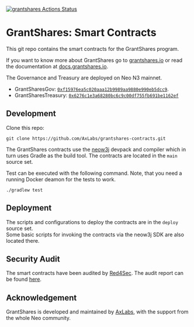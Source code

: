 [![grantshares Actions Status](https://github.com/AxLabs/grantshares-contracts/workflows/grantshares-ci-cd/badge.svg)](https://github.com/AxLabs/grantshares-contracts/actions)

# GrantShares: Smart Contracts

This git repo contains the smart contracts for the GrantShares program.

If you want to know more about GrantShares go to [grantshares.io](https://grantshares.io) or read the documentation 
at [docs.grantshares.io](https://docs.grantshares.io).

The Governance and Treasury are deployed on Neo N3 mainnet.  
- GrantSharesGov: [`0xf15976ea5c020aaa12b9989aa9880e990eb5dcc9`](https://explorer.onegate.space/contractinfo/0xf15976ea5c020aaa12b9989aa9880e990eb5dcc9). 
- GrantSharesTreasury: [`0x6276c1e3a68280bc6c9c00df755fb691be1162ef`](https://explorer.onegate.space/contractinfo/0x6276c1e3a68280bc6c9c00df755fb691be1162ef)

## Development

Clone this repo:
```shell
git clone https://github.com/AxLabs/grantshares-contracts.git
```

The GrantShares contracts use the [neow3j](https://neow3j.io) devpack and compiler which in turn uses Gradle as the 
build tool. The contracts are located in the `main` source set.

Test can be executed with the following command. Note, that you need a running Docker deamon for the tests to work.

```shell
./gradlew test
```

## Deployment

The scripts and configurations to deploy the contracts are in the `deploy` source set.  
Some basic scripts for invoking the contracts via the neow3j SDK are also located there.

## Security Audit

The smart contracts have been audited by [Red4Sec](https://red4sec.com/en). The audit report can be found [here](https://bit.ly/3wZ14uI).

## Acknowledgement

GrantShares is developed and maintained by [AxLabs](https://axlabs.com), with the support from the whole Neo community.
